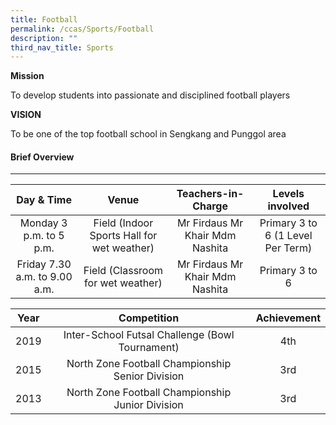 ```yaml
---
title: Football
permalink: /ccas/Sports/Football
description: ""
third_nav_title: Sports
---
```

**Mission** 

To develop students into passionate and disciplined football players

**VISION**

To be one of the top football school in Sengkang and Punggol area

#### Brief Overview
--------------

| Day & Time | Venue | Teachers-in-Charge | Levels involved |
|:---:|:---:|:---:|:---:|
|  Monday  3 p.m. to 5 p.m. | Field (Indoor Sports Hall for wet weather) | Mr Firdaus Mr Khair Mdm Nashita | Primary 3 to 6 (1 Level Per Term) |
| Friday 7.30 a.m. to 9.00 a.m.   | Field (Classroom  for wet weather) | Mr Firdaus Mr Khair Mdm Nashita | Primary 3 to 6 |

| Year | Competition | Achievement |
|:---:|:---:|:---:|
| 2019 | Inter-School Futsal Challenge (Bowl Tournament) | 4th |
| 2015 | North Zone Football Championship Senior Division | 3rd |
| 2013 | North Zone Football Championship Junior Division | 3rd |